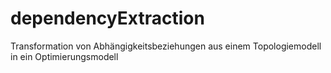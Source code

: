 # dependencyExtraction
Transformation von Abhängigkeitsbeziehungen aus einem Topologiemodell in ein Optimierungsmodell
